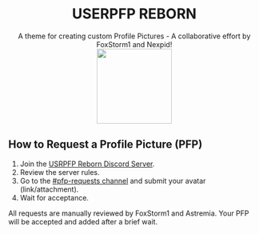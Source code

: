 <!DOCTYPE html>
<html>
<head>
</head>
<body>

<h1 style="text-align:center;">USERPFP REBORN</h1>
<p style="text-align:center;">
    A theme for creating custom Profile Pictures - A collaborative effort by FoxStorm1 and Nexpid!
    <br>
    <img height="150" style="align:center;" src="https://i.ibb.co/mbQJSKm/image-2023-07-16-112115872.png">
</p>

<h2>How to Request a Profile Picture (PFP)</h2>

<ol>
    <li>Join the <a href="https://dsc.gg/USRPFP">USRPFP Reborn Discord Server</a>.</li>
    <li>Review the server rules.</li>
    <li>Go to the <a href="https://discord.com/channels/1129784704267210844/1130090223783641088">#pfp-requests channel</a> and submit your avatar (link/attachment).</li>
    <li>Wait for acceptance.</li>
</ol>

<p>All requests are manually reviewed by FoxStorm1 and Astremia. Your PFP will be accepted and added after a brief wait.</p

